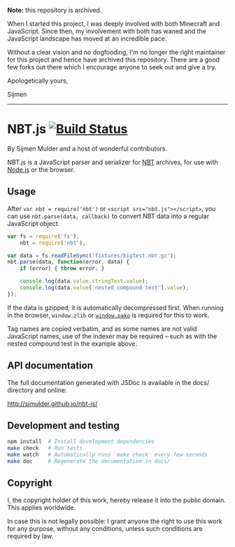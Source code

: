**Note:** this repository is archived.

When I started this project, I was deeply involved with both Minecraft
and JavaScript. Since then, my involvement with both has waned and the
JavaScript landscape has moved at an incredible pace.

Without a clear vision and no dogfooding, I'm no longer the right
maintainer for this project and hence have archived this repository.
There are a good few forks out there which I encourage anyone to seek
out and give a try.

Apologetically yours,

Sijmen
___

NBT.js [![Build Status](https://travis-ci.org/sjmulder/nbt-js.png)](https://travis-ci.org/sjmulder/nbt-js)
======

By Sijmen Mulder and a host of wonderful contributors.

NBT.js is a JavaScript parser and serializer for [NBT](http://wiki.vg/NBT)
archives, for use with [Node.js](http://nodejs.org/) or the browser.


Usage
-----

After `var nbt = require('nbt')` or `<script src="nbt.js"></script>`, you can
use `nbt.parse(data, callback)` to convert NBT data into a regular JavaScript
object.

```js
var fs = require('fs'),
    nbt = require('nbt');

var data = fs.readFileSync('fixtures/bigtest.nbt.gz');
nbt.parse(data, function(error, data) {
    if (error) { throw error; }

    console.log(data.value.stringTest.value);
    console.log(data.value['nested compound test'].value);
});
```

If the data is gzipped, it is automatically decompressed first. When running
in the browser, `window.zlib` or [`window.pako`](https://github.com/nodeca/pako/) is required for this to work.

Tag names are copied verbatim, and as some names are not valid JavaScript
names, use of the indexer may be required – such as with the nested
compound test in the example above.


API documentation
-----------------

The full documentation generated with JSDoc is available in the docs/
directory and online:

http://sjmulder.github.io/nbt-js/


Development and testing
-----------------------

```bash
npm install  # Install development dependencies
make check   # Run tests
make watch   # Automatically runs 'make check' every few seconds
make doc     # Regenerate the documentation in docs/
```

Copyright
---------

I, the copyright holder of this work, hereby release it into the public
domain. This applies worldwide.

In case this is not legally possible: I grant anyone the right to use this
work for any purpose, without any conditions, unless such conditions are
required by law.

